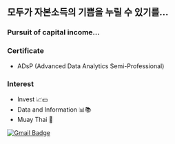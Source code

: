 ## 모두가 자본소득의 기쁨을 누릴 수 있기를...
### Pursuit of capital income...
<div align=center>

</div>

### Certificate
- ADsP (Advanced Data Analytics Semi-Professional)

### Interest
- Invest 📈💵
- Data and Information 📊📚
- Muay Thai 🥊

<div align=left>

[![Gmail Badge](https://img.shields.io/badge/-Gmail-d14836?style=flat-square&logo=Gmail&logoColor=white&link=mailto:baik.fintech.analyst@gmail.com)](mailto:keykrusru@gmail.com)
</div>

<!--
**JinbeomLee/JinbeomLee** is a ✨ _special_ ✨ repository because its `README.md` (this file) appears on your GitHub profile.

Here are some ideas to get you started:

- 🔭 I'm currently working on ...
- 🌱 I'm currently learning ...
- 👯 I'm looking to collaborate on ...
- 🤔 I'm looking for help with ...
- 💬 Ask me about ...
- 📫 How to reach me: ...
- 😄 Pronouns: ...
- ⚡ Fun fact: ...
-->











